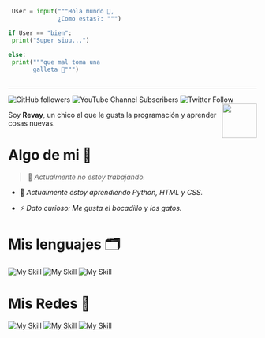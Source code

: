 ```Python
 User = input("""Hola mundo 👋,
              ¿Como estas?: """)

if User == "bien":
 print("Super siuu...")
 
else:
 print("""que mal toma una 
       galleta 🍪""")
 

```
---
![GitHub followers](https://img.shields.io/github/followers/revay3d) ![YouTube Channel Subscribers](https://img.shields.io/youtube/channel/subscribers/UCE7NWSOlaZ4IOXfIuBip_kQ) ![Twitter Follow](https://img.shields.io/twitter/follow/revayDev) <img align='right' src="https://i.ibb.co/zr4fNfh/Iz6o-UDs-AAAAASUVORK5-CYII.png" width="70">

Soy **Revay**, un chico al que le gusta la programación y aprender cosas nuevas.

# Algo de mi 💙

> 🔭 *Actualmente no estoy trabajando.*

* 🌱 *Actualmente estoy aprendiendo Python, HTML y CSS.*

* ⚡ *Dato curioso: Me gusta el bocadillo y los gatos.*

# Mis lenguajes 🗂

![My Skill](https://skillicons.dev/icons?i=py) ![My Skill](https://skillicons.dev/icons?i=html) ![My Skill](https://skillicons.dev/icons?i=css) 

# Mis Redes 🧭
[![My Skill](https://skillicons.dev/icons?i=discord)](https://discord.com/users/1066481602403766313) [![My Skill](https://skillicons.dev/icons?i=twitter)](https://twitter.com/revayDev?s=09) [![My Skill](https://skillicons.dev/icons?i=github)](https://github.com/Revay3d) 